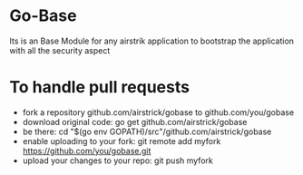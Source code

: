 # Go-Base
Its is an Base Module for any airstrik application to bootstrap the application with all the security aspect


# To handle pull requests
- fork a repository github.com/airstrick/gobase to github.com/you/gobase
- download original code: go get github.com/airstrick/gobase
- be there: cd "$(go env GOPATH)/src"/github.com/airstrick/gobase
- enable uploading to your fork: git remote add myfork https://github.com/you/gobase.git
- upload your changes to your repo: git push myfork
